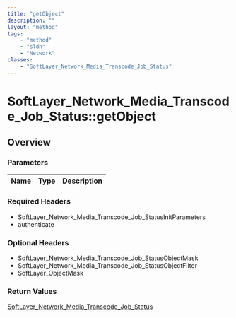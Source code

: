 ```yaml
---
title: "getObject"
description: ""
layout: "method"
tags:
    - "method"
    - "sldn"
    - "Network"
classes:
    - "SoftLayer_Network_Media_Transcode_Job_Status"
---
```

# SoftLayer_Network_Media_Transcode_Job_Status::getObject
## Overview 


### Parameters 
|Name | Type | Description |
| --- | --- | --- |


### Required Headers
* SoftLayer_Network_Media_Transcode_Job_StatusInitParameters
* authenticate

### Optional Headers
* SoftLayer_Network_Media_Transcode_Job_StatusObjectMask
* SoftLayer_Network_Media_Transcode_Job_StatusObjectFilter
* SoftLayer_ObjectMask

### Return Values
<a href='/reference/datatypes/SoftLayer_Network_Media_Transcode_Job_Status'>SoftLayer_Network_Media_Transcode_Job_Status </a>

